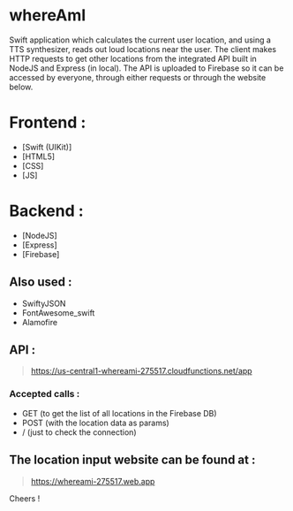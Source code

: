 # whereAmI
Swift application which calculates the current user location, and using a TTS synthesizer, reads out loud locations near the user. The client makes HTTP requests to get other locations from the integrated API built in NodeJS and Express (in local).
The API is uploaded to Firebase so it can be accessed by everyone, through either requests or through the website below.

# Frontend :
- [Swift (UIKit)]
- [HTML5]
- [CSS]
- [JS]

# Backend :
* [NodeJS]
* [Express]
* [Firebase]

## Also used :
* SwiftyJSON
* FontAwesome_swift
* Alamofire

## API  :
> https://us-central1-whereami-275517.cloudfunctions.net/app
### Accepted calls :
- GET (to get the list of all locations in the Firebase DB)
- POST (with the location data as params)
- / (just to check the connection)

## The location input website can be found at :
> https://whereami-275517.web.app



Cheers !
